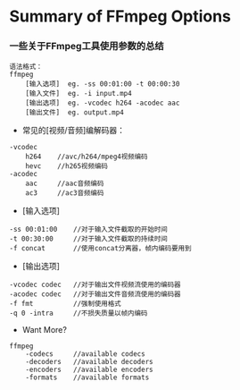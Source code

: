 # Summary of FFmpeg Options
### 一些关于FFmpeg工具使用参数的总结
```
语法格式：
ffmpeg 
	[输入选项]	eg. -ss 00:01:00 -t 00:00:30
	[输入文件]	eg.	-i input.mp4
	[输出选项]	eg. -vcodec h264 -acodec aac
	[输出文件]	eg. output.mp4
```

* 常见的[视频/音频]编解码器：
```
-vcodec 
	h264	//avc/h264/mpeg4视频编码
	hevc	//h265视频编码
-acodec
	aac		//aac音频编码
	ac3		//ac3音频编码
```

* [输入选项]
```
-ss 00:01:00	//对于输入文件截取的开始时间
-t 00:30:00		//对于输入文件截取的持续时间
-f concat		//使用concat分离器，帧内编码要用到
```

* [输出选项]
```
-vcodec codec	//对于输出文件视频流使用的编码器
-acodec codec	//对于输出文件音频流使用的编码器
-f fmt			//强制使用格式
-q 0 -intra		//不损失质量以帧内编码
```

* Want More?
```
ffmpeg
	-codecs		//available codecs
	-decoders	//available decoders
	-encoders	//available encoders
	-formats	//available formats
```
